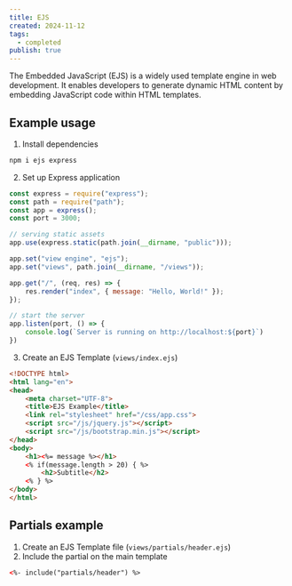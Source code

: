 ```yaml
---
title: EJS
created: 2024-11-12
tags:
  - completed
publish: true
---
```

The Embedded JavaScript (EJS) is a widely used template engine in web development. It enables developers to generate dynamic HTML content by embedding JavaScript code within HTML templates.

## Example usage

1. Install dependencies

```bash
npm i ejs express
```

2. Set up Express application

```js
const express = require("express");
const path = require("path");
const app = express();
const port = 3000;

// serving static assets
app.use(express.static(path.join(__dirname, "public")));

app.set("view engine", "ejs");
app.set("views", path.join(__dirname, "/views"));

app.get("/", (req, res) => {
	res.render("index", { message: "Hello, World!" });
});

// start the server
app.listen(port, () => {
	console.log(`Server is running on http://localhost:${port}`)
})
```

3. Create an EJS Template (`views/index.ejs`)

```html
<!DOCTYPE html>
<html lang="en">
<head>
	<meta charset="UTF-8">
	<title>EJS Example</title>
	<link rel="stylesheet" href="/css/app.css">
	<script src="/js/jquery.js"></script>
	<script src="/js/bootstrap.min.js"></script>
</head>
<body>
	<h1><%= message %></h1>
	<% if(message.length > 20) { %>
		<h2>Subtitle</h2>
	<% } %>
</body>
</html>
```

## Partials example

1. Create an EJS Template file (`views/partials/header.ejs`)
2. Include the partial on the main template

```html
<%- include("partials/header") %>
```